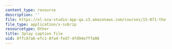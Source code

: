 ```yaml
---
content_type: resource
description: ''
file: https://ol-ocw-studio-app-qa.s3.amazonaws.com/courses/15-071-the-analytics-edge-spring-2017/8ffc87a6efc18fa4fed74fd94e7ffa08_fuUC0WVeKsg.srt
file_type: application/x-subrip
resourcetype: Other
title: 3play caption file
uid: 8ffc87a6-efc1-8fa4-fed7-4fd94e7ffa08
---
```


